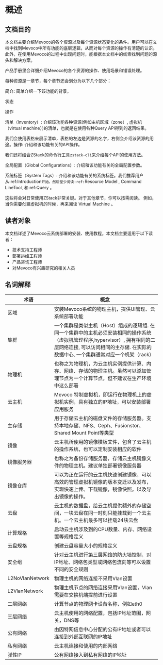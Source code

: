 # 概述

## 文档目的

本文档主要介绍Mevoco的各个资源以及每个资源状态变化的条件。用户可以在文档中找到Mevoco中所有功能的底层逻辑，从而对每个资源的操作有清楚的认识。此外，在使用Mevoco的过程中出现问题时，能根据本文档中的线索找到问题的源头和解决方案。 

产品手册里会详细介绍Mevoco的各个资源的操作、使用场景和错误处理。

每种资源是一章节，每个章节还会划分为以下几个部分：

简介: 简单介绍一下该功能的背景。

状态

操作

清单（Inventory）: 介绍该功能各种资源(例如主机区域（zone）, 虚拟机（virtual machine）)的清单，也就是在使用各种Query API得到的返回结果。 

我们会使用表格来展示清单，表格的左边是资源的名字，右侧会介绍该资源的用途。操作: 介绍和该功能有关的API操作。

我们还将结合ZStack的命令行工具`zstack-cli`来介绍每个API的使用方法。

全局配置（Global Configurations）: 介绍和该功能有关的全局配置参数。

系统标签（System Tags）: 介绍和该功能有关的系统标签。我们推荐用户从:ref:Introduction`开始，然后至少阅读:ref:`Resource Model <resource>, Command LineTool, 和:ref:Query <query> 。

这些将会对日常使用ZStack非常关键。对于其他章节，你可以按需阅读。 例如，当你需要创建虚拟机的时候，再来阅读 Virtual Machine 。 


## 读者对象

本文档详述了Mevoco云系统部署的安装、使用教程。本文档主要适用于以下读者：

* 技术支持工程师
* 部署运维工程师
* 产品咨询工程师
* 对Mevoco有兴趣研究的相关人员

## 名词解释

| 术语 | 概念 |
| --- | --- |
| 区域 | 安装Mevoco系统的物理主机，提供UI管理、云系统部署功能 |
| 集群 | 一个集群是类似主机（Host）组成的逻辑组. 在同一个集群中的主机必须安装相同的操作系统（虚拟机管理程序,hypervisor）, 拥有相同的二层网络连接, 可以访问相同的主存储. 在实际的数据中心, 一个集群通常对应一个机架（rack） |
| 物理机 | 也称之为物理机，为云主机实例提供计算、内存、网络、存储的物理主机。虽然可以添加管理节点为一个计算节点，但不建议在生产环境中这么部署 |
| 云主机 | Mevoco 特制虚拟机，即运行在物理机上的虚拟机实例，具有独立的IP地址，可以安装部署应用服务 |
| 主存储 | 用于存储云主机的磁盘文件的存储服务器。支持本地存储、NFS、Ceph、Fusionstor、Shared Mount Point等类型 |
| 镜像 | 云主机所使用的镜像模板文件，包含了云主机的操作系统，也可以定制安装相应的软件 |
| 镜像服务器 | 也称之为备份存储服务器，存储云主机镜像文件的物理主机。建议单独部署镜像服务器 |
| 镜像仓库 | 可以为正在运行的云主机快速创建镜像，可以高效的管理虚拟机镜像的版本变迁以及发布，实现快速上传、下载镜像，镜像快照，以及导出镜像的操作。 |
| 云盘 | 云主机的数据盘，给云主机提供额外的存储空间，一块云盘在同一时刻只能挂载到一个云主机。一个云主机最多可以挂载24块云盘 |
| 计算规格 | 启动云主机涉及到的CPU数量、内存、网络设置等规格定义 |
| 云盘规格 | 创建云盘容量大小的规格定义 |
| 安全组 | 针对云主机进行第三层网络的防火墙控制，对IP地址、网络包类型或网络包流向等可以设置不同的安全规则 |
| L2NoVlanNetwork | 物理主机的网络连接不采用Vlan设置 |
| L2VlanNetwork | 物理主机节点的网络连接采用Vlan设置，Vlan需要在交换机端提前进行设置 |
| 二层网络 | 计算节点的物理网卡设备名称，例如eth0 |
| 三层网络 | 云主机使用的网络配置，包括IP地址范围，网关，DNS等 |
| 公有网络 | 由因特网信息中心分配的公有IP地址或者可以连接到外部互联网的IP地址 |
| 私有网络 | 云主机连接和使用的内部网络 |
| 弹性IP | 公有网络接入到私有网络的IP地址 |



